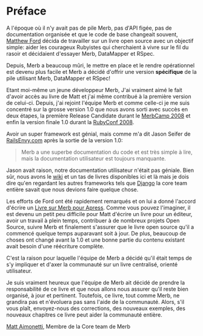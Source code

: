 # Préface

A l'époque où il n'y avait pas de pile Merb, pas d'API figée, pas de documentation organisée et que le code de base changeait souvent, [Matthew Ford](http://github.com/deimos1986) décida de travailler sur un livre open source avec un objectif simple: aider les courageux Rubyistes qui cherchaient à vivre sur le fil du rasoir et décidaient d'essayer Merb, DataMapper et RSpec.

Depuis, Merb a beaucoup mûri, le mettre en place et le rendre opérationnel est devenu plus facile et Merb a décidé d'offrir une version **spécifique** de la pile utilisant Merb, DataMapper et RSpec! 

Etant moi-même un jeune développeur Merb, J'ai vraiment aimé le fait d'avoir accès au livre de Matt et j'ai même contribué à la première version de celui-ci. Depuis, j'ai rejoint l'équipe Merb et comme celle-ci je me suis concentré sur la grosse version 1.0 que nous avons sorti avec succès en deux étapes, la première Release Candidate durant le [MerbCamp 2008](http://merbcamp.com) et enfin la version finale 1.0 durant la [RubyConf 2008](http://rubyconf.org).

Avoir un super framework est génial, mais comme m'a dit Jason Seifer de [RailsEnvy.com](http://railsenvy.com) après la sortie de la version 1.0: 

> Merb a une superbe documentation du code et est très simple à lire, mais la documentation utilisateur est toujours manquante.

Jason avait raison, notre documentation utilisateur n'était pas géniale. Bien sûr, nous avons le [wiki](http://wiki.merbivore.com) et un tas de livres disponibles ici et là mais je dois dire qu'en regardant les autres frameworks tels que [Django](http://www.djangobook.com/) la core team entière savait que nous devions faire quelque chose.

Les efforts de Ford ont été rapidement remarqués et on lui a donné l'accord d'écrire un [Livre sur Merb pour Apress](http://www.apress.com/book/view/9781430218234). Comme vous pouvez l'imaginer, il est devenu un petit peu difficile pour Matt d'écrire un livre pour un éditeur, avoir un travail à plein temps, contribuer à de nombreux projets Open Source, suivre Merb et finalement s'assurer que le livre open source qu'il a commencé quelque temps auparavant soit à jour. De plus, beaucoup de choses ont changé avant la 1.0 et une bonne partie du contenu existant avait besoin d'une réécriture complète.

C'est la raison pour laquelle l'équipe de Merb a décidé qu'il était temps de s'y impliquer et d'axer la communauté sur un livre centralisé, orienté utilisateur.

Je suis vraiment heureux que l'équipe de Merb ait décidé de prendre la responsabilité de ce livre et que nous allons nous assurer qu'il reste bien organisé, à jour et pertinent. Toutefois, ce livre, tout comme Merb, ne grandira pas et n'évoluera pas sans l'aide de la communauté. Alors, s'il vous plaît, envoyez-nous des corrections, des nouveaux exemples, des nouveaux chapitres ce livre peut aider la communauté entière.

[Matt Aimonetti](http://merbist.com), Membre de la Core team de Merb
